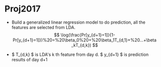 # Proj2017
- Build a generalized linear regression model to do prediction, all the features are selected from LDA.
$$ \log(\frac{Pr[y_{d+1}=1]}{1-Pr[y_{d+1}=1]})%20=%20\beta_0%20+%20\beta_1T_{d,1}+%20...+\beta_kT_{d,k}) $$

- $ T_{d,k} $ is LDA's k th feature from day d. $ y_{d+1} $ is  prediction results of day d+1
